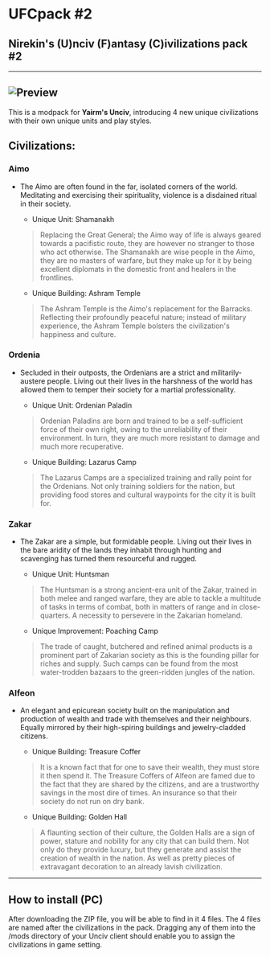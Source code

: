 # UFCpack #2
## Nirekin's (U)nciv (F)antasy (C)ivilizations pack #2
---
![Preview](https://cdn.discordapp.com/attachments/556615339849416736/697931411662831636/UFCpack2.png)
---
This is a modpack for **Yairm's Unciv**, introducing 4 new unique civilizations with their own unique units and play styles.
## Civilizations:
### Aimo
* The Aimo are often found in the far, isolated corners of the world. Meditating and exercising their spirituality, violence is a disdained ritual in their society.

  * Unique Unit: Shamanakh
  >Replacing the Great General; the Aimo way of life is always geared towards a pacifistic route, they are however no stranger to those who act otherwise. The Shamanakh are wise people in the Aimo, they are no masters of warfare, but they make up for it by being excellent diplomats in the domestic front and healers in the frontlines.
  
  * Unique Building: Ashram Temple
  >The Ashram Temple is the Aimo's replacement for the Barracks. Reflecting their profoundly peaceful nature; instead of military experience, the Ashram Temple bolsters the civilization's happiness and culture.

### Ordenia
* Secluded in their outposts, the Ordenians are a strict and militarily-austere people. Living out their lives in the harshness of the world has allowed them to temper their society for a martial professionality.

  * Unique Unit: Ordenian Paladin
  >Ordenian Paladins are born and trained to be a self-sufficient force of their own right, owing to the unreliability of their environment. In turn, they are much more resistant to damage and much more recuperative.
  
  * Unique Building: Lazarus Camp
  >The Lazarus Camps are a specialized training and rally point for the Ordenians. Not only training soldiers for the nation, but providing food stores and cultural waypoints for the city it is built for.

### Zakar
* The Zakar are a simple, but formidable people. Living out their lives in the bare aridity of the lands they inhabit through hunting and scavenging has turned them resourceful and rugged.

  * Unique Unit: Huntsman
  >The Huntsman is a strong ancient-era unit of the Zakar, trained in both melee and ranged warfare, they are able to tackle a multitude of tasks in terms of combat, both in matters of range and in close-quarters. A necessity to persevere in the Zakarian homeland.
  
  * Unique Improvement: Poaching Camp
  >The trade of caught, butchered and refined animal products is a prominent part of Zakarian society as this is the founding pillar for riches and supply. Such camps can be found from the most water-trodden bazaars to the green-ridden jungles of the nation.
  
### Alfeon
* An elegant and epicurean society built on the manipulation and production of wealth and trade with themselves and their neighbours. Equally mirrored by their high-spiring buildings and jewelry-cladded citizens.

  * Unique Building: Treasure Coffer
  >It is a known fact that for one to save their wealth, they must store it then spend it. The Treasure Coffers of Alfeon are famed due to the fact that they are shared by the citizens, and are a trustworthy savings in the most dire of times. An insurance so that their society do not run on dry bank.
 
  * Unique Building: Golden Hall
  > A flaunting section of their culture, the Golden Halls are a sign of power, stature and nobility for any city that can build them. Not only do they provide luxury, but they generate and assist the creation of wealth in the nation. As well as pretty pieces of extravagant decoration to an already lavish civilization.
---
## How to install (PC)
After downloading the ZIP file, you will be able to find in it 4 files. The 4 files are named after the civilizations in the pack. Dragging any of them into the /mods directory of your Unciv client should enable you to assign the civilizations in game setting.
